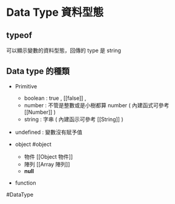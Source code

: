 # Data Type 資料型態
## typeof
可以顯示變數的資料型態，回傳的 type 是 string

## Data type 的種類
- Primitive
	- boolean : true , [[false]] , 
	- number : 不管是整數或是小樹都算 number  ( 內建函式可參考 [[Number]] )
	- string : 字串  ( 內建函示可參考 [[String]] )

- undefined : 變數沒有賦予值
- object  #object 
	- 物件 [[Object 物件]]
	- 陣列 [[Array 陣列]]
	- **null**
- function

#DataType